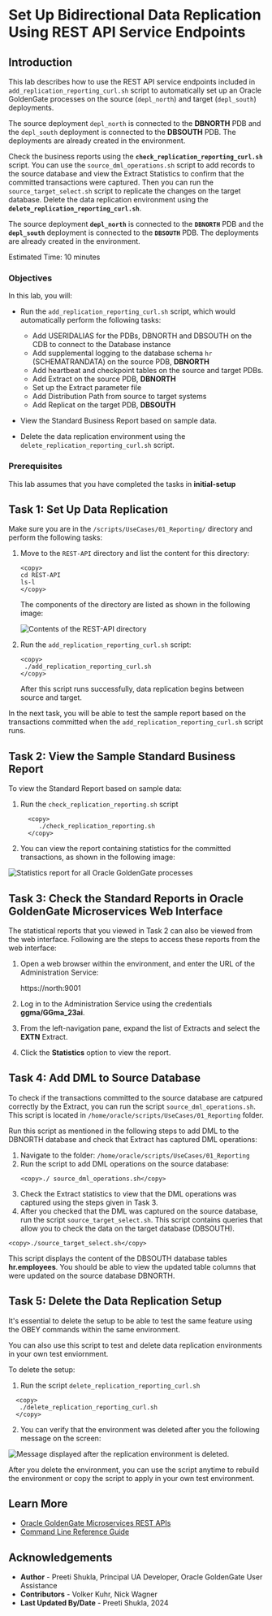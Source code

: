 # Set Up Bidirectional Data Replication Using REST API Service Endpoints

## Introduction

This lab describes how to use the REST API service endpoints included in `add_replication_reporting_curl.sh` script to automatically set up an Oracle GoldenGate processes on the source (`depl_north`) and target (`depl_south`) deployments. 

The source deployment `depl_north` is connected to the <b>DBNORTH</b> PDB and the `depl_south` deployment is connected to the <b>DBSOUTH</b> PDB. The deployments are already created in the environment. 

Check the business reports using the <strong>`check_replication_reporting_curl.sh`</strong> script. You can use the `source_dml_operations.sh` script to add records to the source database and view the Extract Statistics to confirm that the committed transactions were captured. Then you can run the `source_target_select.sh` script to replicate the changes on the target database. Delete the data replication environment using the <strong>`delete_replication_reporting_curl.sh`</strong>.

The source deployment <strong>`depl_north`</strong> is connected to the <strong>`DBNORTH`</strong> PDB and the <strong>`depl_south`</strong> deployment is connected to the <strong>`DBSOUTH`</strong> PDB. The deployments are already created in the environment. 

Estimated Time: 10 minutes

### Objectives
In this lab, you will: 

* Run the `add_replication_reporting_curl.sh` script, which would automatically perform the following tasks:

   * Add USERIDALIAS for the PDBs, DBNORTH and DBSOUTH on the CDB to connect to the Database instance
   *	Add supplemental logging to the database schema `hr` (SCHEMATRANDATA) on the source PDB, <b>DBNORTH</b>
   *	Add heartbeat and checkpoint tables on the source and target PDBs.
   *	Add Extract on the source PDB, <b>DBNORTH</b>
   *	Set up the Extract parameter file
   *	Add Distribution Path from source to target systems
   *	Add Replicat on the target PDB, <b>DBSOUTH</b>
* View the Standard Business Report based on sample data.
* Delete the data replication environment using the `delete_replication_reporting_curl.sh` script.


### Prerequisites

This lab assumes that you have completed the tasks in **initial-setup**


## Task 1: Set Up Data Replication

   Make sure you are in the `/scripts/UseCases/01_Reporting/` directory and perform the following tasks:
   
   1. Move to the `REST-API` directory and list the content for this directory:
     
      ```
      <copy>
      cd REST-API
      ls-l
      </copy>
      ```
      The components of the directory are listed as shown in the following image:

       ![Contents of the REST-API directory](./images/rest-api_dir.png " ")

   2. Run the `add_replication_reporting_curl.sh` script:

       ```
       <copy>
        ./add_replication_reporting_curl.sh
       </copy>
       ```
      After this script runs successfully, data replication begins between source and target.
   
   In the next task, you will be able to test the sample report based on the transactions committed when the `add_replication_reporting_curl.sh` script runs.
         
         
    
## Task 2: View the Sample Standard Business Report

   To view the Standard Report based on sample data:

   1. Run the `check_replication_reporting.sh` script
   
       ```
         <copy>
            ./check_replication_reporting.sh
         </copy>
       ```
  
   2. You can view the report containing statistics for the committed transactions, as shown in the following image:
  
   ![Statistics report for all Oracle GoldenGate processes](./images/rest-api-curl_check_replication_reporting.png " ")

## Task 3: Check the Standard Reports in Oracle GoldenGate Microservices Web Interface

The statistical reports that you viewed in Task 2 can also be viewed from the web interface. Following are the steps to access these reports from the web interface:

1. Open a web browser within the environment, and enter the URL of the Administration Service: 

      https://north:9001

2. Log in to the Administration Service using the credentials <b>ggma/GGma_23ai</b>.
3. From the left-navigation pane, expand the list of Extracts and select the <b>EXTN</b> Extract.
4. Click the <b>Statistics</b> option to view the report.

## Task 4: Add DML to Source Database

To check if the transactions committed to the source database are catpured correctly by the Extract, you can run the script `source_dml_operations.sh`. 
This script is located in `/home/oracle/scripts/UseCases/01_Reporting` folder. 

Run this script as mentioned in the following steps to add DML to the DBNORTH database and check that Extract has captured DML operations:

1. Navigate to the folder: `/home/oracle/scripts/UseCases/01_Reporting`
2. Run the script to add DML operations on the source database:
   ```
   <copy>./ source_dml_operations.sh</copy>
   ```
3. Check the Extract statistics to view that the DML operations was captured using the steps given in Task 3.
4. After you checked that the DML was captured on the source database, run the script `source_target_select.sh`. This script contains queries that allow you to check the data on the target database (DBSOUTH). 

```
<copy>./source_target_select.sh</copy>
```
This script displays the content of the DBSOUTH database tables <b>hr.employees</b>. You should be able to view the updated table columns that were updated on the source database DBNORTH.
## Task 5: Delete the Data Replication Setup

   It's essential to delete the setup to be able to test the same feature using the OBEY commands within the same environment. 
   
   You can also use this script to test and delete data replication environments in your own test enviornment. 
   
   To delete the setup:

   1. Run the script `delete_replication_reporting_curl.sh`
   
   ```
     <copy>
      ./delete_replication_reporting_curl.sh  
     </copy>
   ```
   
   2. You can verify that the environment was deleted after you the following message on the screen:
   
   ![Message displayed after the replication environment is deleted.](./images/rest-api_delete_reporting-curl.png " ")

   After you delete the environment, you can use the script anytime to rebuild the environment or copy the script to apply in your own test environment.

   
## Learn More

* [Oracle GoldenGate Microservices REST APIs](https://docs.oracle.com/en/middleware/goldengate/core/23/oggra/)
* [Command Line Reference Guide](https://docs.oracle.com/en/middleware/goldengate/core/23/gclir/index.html)



## Acknowledgements
* **Author** - Preeti Shukla, Principal UA Developer, Oracle GoldenGate User Assistance
* **Contributors** -  Volker Kuhr, Nick Wagner
* **Last Updated By/Date** - Preeti Shukla, 2024
